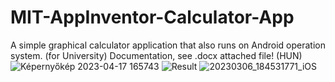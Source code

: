 # MIT-AppInventor-Calculator-App
A simple graphical calculator application that also runs on Android operation system. (for University)
Documentation, see .docx attached file! (HUN)
![Képernyőkép 2023-04-17 165743](https://user-images.githubusercontent.com/46298416/232526715-8eb2e4e1-0cc0-4810-a4db-069ea623a6eb.jpg)
![Result](https://user-images.githubusercontent.com/46298416/232526787-b04143fc-5623-4243-b412-cf821e32eac3.png)
![20230306_184531771_iOS](https://user-images.githubusercontent.com/46298416/232526849-ae7d48c3-d7e7-4785-b478-c138d5537822.jpg)
